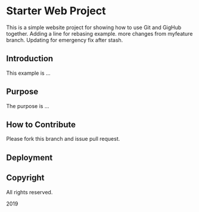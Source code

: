 # Starter Web Project

This is a simple website project for showing how to use Git and GigHub together. Adding a line for rebasing example. more changes from myfeature branch.
Updating for emergency fix after stash.
## Introduction

This example is ...

## Purpose

The purpose is ...

## How to Contribute

Please fork this branch and issue pull request.

## Deployment

## Copyright

All rights reserved.

2019